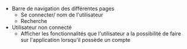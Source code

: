 - Barre de navigation des différentes pages
    - Se connecter/ nom de l'utilisateur 
    - Recherche
- Utilisateur non connecté
    - Afficher les fonctionnalités que l'utilisateur a la possibilité de faire sur l'application lorsqu'il possède un compte